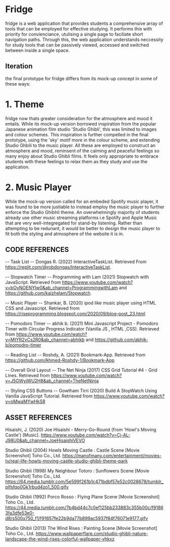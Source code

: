 # Fridge

fridge is a web application that provides students a comprehensive array of tools that can be employed for effective studying. It performs this with priority for convienciance, utulising a single page to faciliate short navigation paths. Through this, the web application understands neccessity for study tools that can be passively viewed, accessed and switched between inside a single space.

## Iteration

the final prototype for fridge differs from its mock-up concept in some of these ways:
# 1. Theme
fridge now thats greater consideration for the atmosphere and mood it entails. While its mock-up version borrowed inspiration from the popular Japanese animation film studio 'Studio Ghibli', this was limited to images and colour schemes. This inspiration is further compelled in the final prototype, using the 'sky' motif more in the colour scheme, and extending Studio Ghbili to the music player. All these are employed to construct an atmosphere and mood, reminsent of the calming and peaceful feelings so many enjoy about Studio Ghibli films. It feels only appropriate to embrace students with these feelings to relax them as they study and use the application.

# 2. Music Player
While the mock-up version called for an embeded Spotify music player, it was found to be more justiable to instead employ the music player to further enforce the Studio Ghibhli theme. An overwhelmingly majority of students already use other music streaming platforms i.e Spotify and Apple Music that are very well-integregated for stand-by listening. Rather than attempting to be redunant, it would be better to design the music player to fit both the styling and atmosphere of the website it is in. 


## CODE REFERENCES 

-- Task List --
Dongas R. (2022) InteractiveTaskList. Retrieved From https://replit.com/@robdongas/InteractiveTaskList.

-- Stopwatch Timer --
Programming with Lam (2021) Stopwatch with JavaScript. Retrieved from https://www.youtube.com/watch?v=bOyNOENYIw0&ab_channel=ProgrammingwithLam and https://github.com/kaizhelam/Stopwatch. 

-- Music Player --
Shankar, B. (2020) ipod like music player using HTML CSS and Javascript. Retrieved from https://riseprogramming.blogspot.com/2020/09/blog-post_23.html

-- Pomodoro Timer --
abhik b. (2021) Mini Javascript Project - Pomodoro Timer with Circular Progress Indicator (Vanilla JS , HTML ,CSS). Retrieved from https://www.youtube.com/watch?v=MtYR2vCs2R0&ab_channel=abhikb and https://github.com/abhik-b/pomodro-timer

-- Reading List --
Roshdy, A. (2021) Bookmark-App. Retrieved from https://github.com/Ahmed-Roshdy-1/Bookmark-App

-- Overall Grid Layout --
The Net Ninja (2017) CSS Grid Tutorial #4 - Grid Lines. Retrieved from https://www.youtube.com/watch?v=J5GWyiWU2H8&ab_channel=TheNetNinja

-- Styling CSS Buttons --
Gowtham Tirri (2020) Build A StopWatch Using Vanilla JavaScript Tutorial. Retrieved from https://www.youtube.com/watch?v=oMwaMYwHkS8

## ASSET REFERENCES 

Hisaishi, J. (2020) Joe Hisaishi - Merry-Go-Round (from 'Howl's Moving Castle') [Music]. https://www.youtube.com/watch?v=Cj-AL-J98U0&ab_channel=JoeHisaishiVEVO

Studio Ghibli (2004) Howls Moving Castle : Castle Scene [Movie Screenshot] Toho Co., Ltd. https://manofmany.com/entertainment/movies-tv/real-life-howls-moving-castle-studio-ghibli-theme-park

Studio Ghibli (1998) My Neighbour Totoro : Sunflowers Scene [Movie Screenshot] Toho Co., Ltd. 
https://64.media.tumblr.com/5e599f261b1c471bdbf57e52c0028678/tumblr_plfsfqo0Gk1rbud4zo1_500.gifv

Studio Ghibli (1992) Porco Rosso : Flying Plane Scene [Movie Screenshot] Toho Co., Ltd.
https://44.media.tumblr.com/7b4bd44c7c0ef125bb233883c355b00c/f91863fa3dfe53e0-d8/s500x750_f1/f91657fe22b9da77b899ac5937f84f76071e9177.gifv 

Studio Ghibli (2013) The Wind Rises : Painting Scene [Movie Screenshot] Toho Co., Ltd.
https://www.wallpaperflare.com/studio-ghibli-nature-landscape-the-wind-rises-colorful-wallpaper-yhkxz